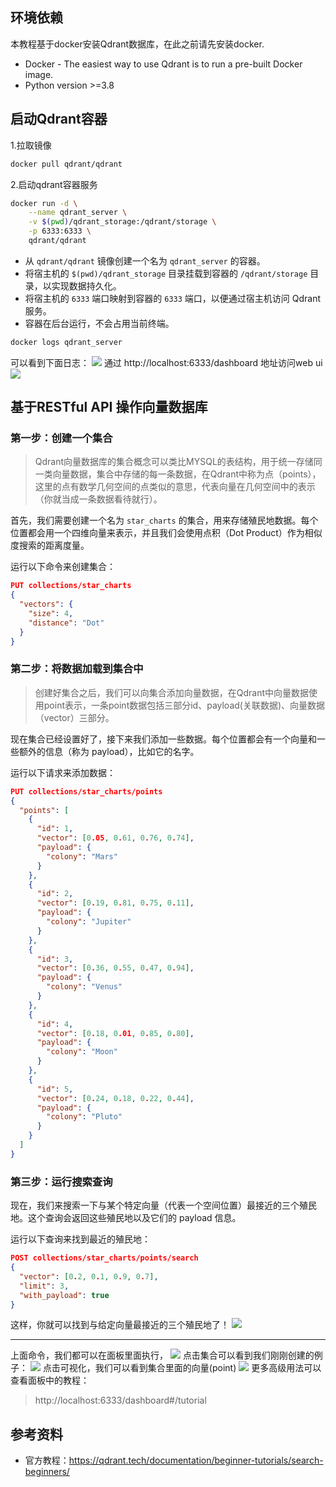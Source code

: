 
## 环境依赖
本教程基于docker安装Qdrant数据库，在此之前请先安装docker.

- Docker - The easiest way to use Qdrant is to run a pre-built Docker image.
- Python version >=3.8

## 启动Qdrant容器
1.拉取镜像
```bash
docker pull qdrant/qdrant
```
2.启动qdrant容器服务

```bash
docker run -d \
    --name qdrant_server \
    -v $(pwd)/qdrant_storage:/qdrant/storage \
    -p 6333:6333 \
    qdrant/qdrant
```

- 从 `qdrant/qdrant` 镜像创建一个名为 `qdrant_server` 的容器。
- 将宿主机的 `$(pwd)/qdrant_storage` 目录挂载到容器的 `/qdrant/storage` 目录，以实现数据持久化。
- 将宿主机的 `6333` 端口映射到容器的 `6333` 端口，以便通过宿主机访问 Qdrant 服务。
- 容器在后台运行，不会占用当前终端。

```bash
docker logs qdrant_server
```
可以看到下面日志：
![](https://i-blog.csdnimg.cn/direct/9d0cc450ce534d8d984788ce08c3bc1e.png)
通过 http://localhost:6333/dashboard 地址访问web ui
![](https://i-blog.csdnimg.cn/direct/9a0d77c43f0249fb9d41d2b34950eadc.png)
## 基于RESTful API 操作向量数据库
### 第一步：创建一个集合
>Qdrant向量数据库的集合概念可以类比MYSQL的表结构，用于统一存储同一类向量数据，集合中存储的每一条数据，在Qdrant中称为点（points），这里的点有数学几何空间的点类似的意思，代表向量在几何空间中的表示（你就当成一条数据看待就行）。


首先，我们需要创建一个名为 `star_charts` 的集合，用来存储殖民地数据。每个位置都会用一个四维向量来表示，并且我们会使用点积（Dot Product）作为相似度搜索的距离度量。

运行以下命令来创建集合：

```json
PUT collections/star_charts
{
  "vectors": {
    "size": 4,
    "distance": "Dot"
  }
}
```

### 第二步：将数据加载到集合中
>创建好集合之后，我们可以向集合添加向量数据，在Qdrant中向量数据使用point表示，一条point数据包括三部分id、payload(关联数据)、向量数据（vector）三部分。


现在集合已经设置好了，接下来我们添加一些数据。每个位置都会有一个向量和一些额外的信息（称为 payload），比如它的名字。

运行以下请求来添加数据：

```json
PUT collections/star_charts/points
{
  "points": [
    {
      "id": 1,
      "vector": [0.05, 0.61, 0.76, 0.74],
      "payload": {
        "colony": "Mars"
      }
    },
    {
      "id": 2,
      "vector": [0.19, 0.81, 0.75, 0.11],
      "payload": {
        "colony": "Jupiter"
      }
    },
    {
      "id": 3,
      "vector": [0.36, 0.55, 0.47, 0.94],
      "payload": {
        "colony": "Venus"
      }
    },
    {
      "id": 4,
      "vector": [0.18, 0.01, 0.85, 0.80],
      "payload": {
        "colony": "Moon"
      }
    },
    {
      "id": 5,
      "vector": [0.24, 0.18, 0.22, 0.44],
      "payload": {
        "colony": "Pluto"
      }
    }
  ]
}
```

### 第三步：运行搜索查询
现在，我们来搜索一下与某个特定向量（代表一个空间位置）最接近的三个殖民地。这个查询会返回这些殖民地以及它们的 payload 信息。

运行以下查询来找到最近的殖民地：

```json
POST collections/star_charts/points/search
{
  "vector": [0.2, 0.1, 0.9, 0.7],
  "limit": 3,
  "with_payload": true
}
```

这样，你就可以找到与给定向量最接近的三个殖民地了！
![](https://i-blog.csdnimg.cn/direct/876f3dc307f149e995c5f0bb52b18760.png)

---

上面命令，我们都可以在面板里面执行，
![](https://i-blog.csdnimg.cn/direct/840bb62d209140cebfcfd781122fadf8.png)
点击集合可以看到我们刚刚创建的例子：
![](https://i-blog.csdnimg.cn/direct/fe5eb121f3aa492791c3ca35453325dc.png)
点击可视化，我们可以看到集合里面的向量(point)
![](https://i-blog.csdnimg.cn/direct/cd3ccf1711914af3a2d79729d8eb4b14.png)
更多高级用法可以查看面板中的教程：
>http://localhost:6333/dashboard#/tutorial


## 参考资料

- 官方教程：https://qdrant.tech/documentation/beginner-tutorials/search-beginners/

